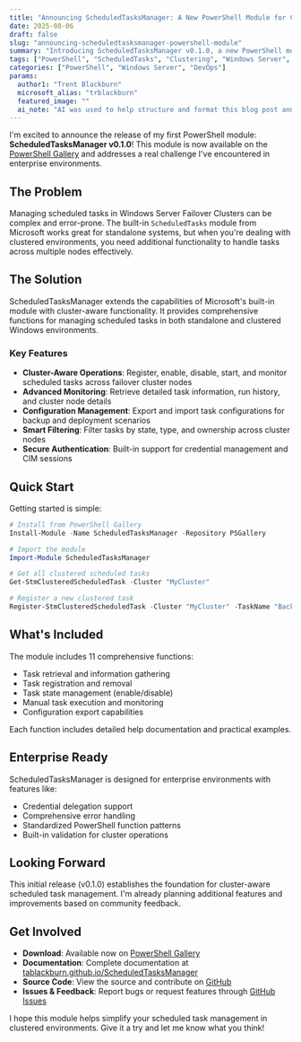 ```yaml
---
title: "Announcing ScheduledTasksManager: A New PowerShell Module for Cluster-Aware Task Management"
date: 2025-08-06
draft: false
slug: "announcing-scheduledtasksmanager-powershell-module"
summary: "Introducing ScheduledTasksManager v0.1.0, a new PowerShell module that simplifies managing scheduled tasks in Windows Server Failover Clusters with comprehensive cluster-aware functionality."
tags: ["PowerShell", "ScheduledTasks", "Clustering", "Windows Server", "Automation"]
categories: ["PowerShell", "Windows Server", "DevOps"]
params:
  author1: "Trent Blackburn"
  microsoft_alias: "trblackburn"
  featured_image: ""
  ai_note: "AI was used to help structure and format this blog post announcement"
---
```


I'm excited to announce the release of my first PowerShell module:
**ScheduledTasksManager v0.1.0**! This module is now available on the
[PowerShell Gallery](https://www.powershellgallery.com/packages/ScheduledTasksManager/)
and addresses a real challenge I've encountered in enterprise environments.

## The Problem

Managing scheduled tasks in Windows Server Failover Clusters can be complex and
error-prone. The built-in `ScheduledTasks` module from Microsoft works great for
standalone systems, but when you're dealing with clustered environments, you need
additional functionality to handle tasks across multiple nodes effectively.

## The Solution

ScheduledTasksManager extends the capabilities of Microsoft's built-in module with
cluster-aware functionality. It provides comprehensive functions for managing
scheduled tasks in both standalone and clustered Windows environments.

### Key Features

- **Cluster-Aware Operations**: Register, enable, disable, start, and monitor
  scheduled tasks across failover cluster nodes
- **Advanced Monitoring**: Retrieve detailed task information, run history, and
  cluster node details
- **Configuration Management**: Export and import task configurations for backup
  and deployment scenarios
- **Smart Filtering**: Filter tasks by state, type, and ownership across cluster nodes
- **Secure Authentication**: Built-in support for credential management and CIM sessions

## Quick Start

Getting started is simple:

```powershell
# Install from PowerShell Gallery
Install-Module -Name ScheduledTasksManager -Repository PSGallery

# Import the module
Import-Module ScheduledTasksManager

# Get all clustered scheduled tasks
Get-StmClusteredScheduledTask -Cluster "MyCluster"

# Register a new clustered task
Register-StmClusteredScheduledTask -Cluster "MyCluster" -TaskName "BackupTask" -TaskType "ClusterWide"
```

## What's Included

The module includes 11 comprehensive functions:

- Task retrieval and information gathering
- Task registration and removal
- Task state management (enable/disable)
- Manual task execution and monitoring
- Configuration export capabilities

Each function includes detailed help documentation and practical examples.

## Enterprise Ready

ScheduledTasksManager is designed for enterprise environments with features like:

- Credential delegation support
- Comprehensive error handling
- Standardized PowerShell function patterns
- Built-in validation for cluster operations

## Looking Forward

This initial release (v0.1.0) establishes the foundation for cluster-aware scheduled
task management. I'm already planning additional features and improvements based on
community feedback.

## Get Involved

- **Download**: Available now on [PowerShell Gallery](https://www.powershellgallery.com/packages/ScheduledTasksManager/)
- **Documentation**: Complete documentation at [tablackburn.github.io/ScheduledTasksManager](https://tablackburn.github.io/ScheduledTasksManager/)
- **Source Code**: View the source and contribute on [GitHub](https://github.com/tablackburn/ScheduledTasksManager)
- **Issues & Feedback**: Report bugs or request features through [GitHub Issues](https://github.com/tablackburn/ScheduledTasksManager/issues)

I hope this module helps simplify your scheduled task management in clustered
environments. Give it a try and let me know what you think!
